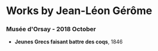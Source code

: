 # Works by Jean-Léon Gérôme
    
### Musée d'Orsay - 2018 October 
- **Jeunes Grecs faisant battre des coqs**, 1846
